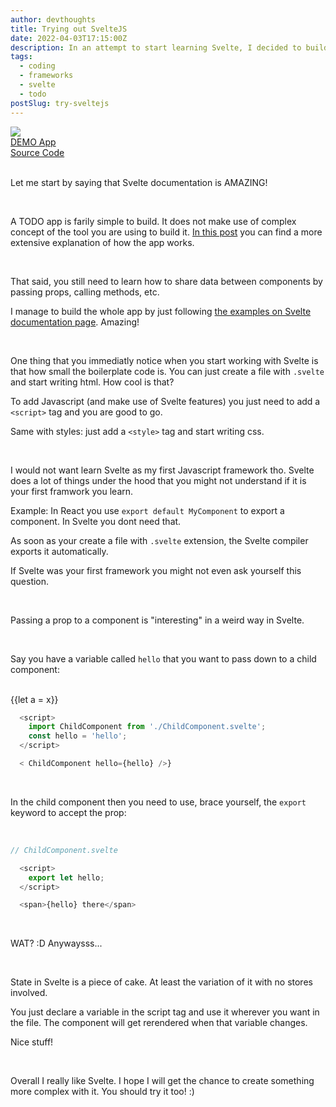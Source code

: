```yaml
---
author: devthoughts
title: Trying out SvelteJS
date: 2022-04-03T17:15:00Z
description: In an attempt to start learning Svelte, I decided to build a TODO app with it. Check out how I did!
tags:
  - coding
  - frameworks
  - svelte
  - todo
postSlug: try-sveltejs
---
```


<img src="/images/posts/svelte-todo.png" />

<br />

<a href="https://svelte.devthoughts.xyz" target="_blank" >
  <span class='link'>DEMO App</span>
</a>
<br />
<a href="https://github.com/Nderim1/svelteTodo" target="_blank">
  <span class='link'>Source Code</span>
</a>
<br />
<br />

Let me start by saying that Svelte documentation is AMAZING!

<br />

A TODO app is farily simple to build. It does not make use of complex concept of the tool you are using to build it. <a href=''>In this post</a> you can find a more extensive explanation of how the app works.

<br />

That said, you still need to learn how to share data between components by passing props, calling methods, etc.

I manage to build the whole app by just following [the examples on Svelte documentation page](https://svelte.dev/examples). Amazing!

<br />

One thing that you immediatly notice when you start working with Svelte is that how small the boilerplate code is. You can just create a file with `.svelte` and start writing html.
How cool is that?

To add Javascript (and make use of Svelte features) you just need to add a `<script>` tag and you are good to go.

Same with styles: just add a `<style>` tag and start writing css.

<br />

I would not want learn Svelte as my first Javascript framework tho. Svelte does a lot of things under the hood that you might not understand if it is your first framwork you learn.

Example: In React you use `export default MyComponent` to export a component. In Svelte you dont need that.

As soon as your create a file with `.svelte` extension, the Svelte compiler exports it automatically.

If Svelte was your first framework you might not even ask yourself this question.

<br />

Passing a prop to a component is "interesting" in a weird way in Svelte.

<br />

Say you have a variable called `hello` that you want to pass down to a child component:

<br />

  <div>
  {{let a = x}}
  </div>

```js
  <script>
    import ChildComponent from './ChildComponent.svelte';
    const hello = 'hello';
  </script>

  < ChildComponent hello={hello} />}
```

<br />

In the child component then you need to use, brace yourself, the `export` keyword to accept the prop:

<br />

```js
// ChildComponent.svelte

  <script>
    export let hello;
  </script>

  <span>{hello} there</span>
```

<br />

WAT? :D Anywaysss...

<br />

State in Svelte is a piece of cake. At least the variation of it with no stores involved.

You just declare a variable in the script tag and use it wherever you want in the file. The component will get rerendered when that variable changes.

Nice stuff!

<br />

Overall I really like Svelte. I hope I will get the chance to create something more complex with it. You should try it too! :)

